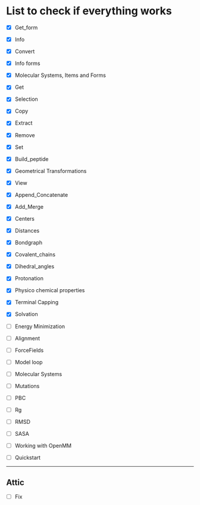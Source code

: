 # List to check if everything works

- [x] Get_form
- [x] Info
- [x] Convert
- [X] Info forms
- [X] Molecular Systems, Items and Forms
- [X] Get
- [X] Selection
- [X] Copy
- [X] Extract
- [X] Remove
- [X] Set

- [X] Build_peptide
- [X] Geometrical Transformations

- [X] View
- [X] Append_Concatenate
- [X] Add_Merge

- [X] Centers
- [X] Distances

- [X] Bondgraph
- [X] Covalent_chains
- [X] Dihedral_angles

- [X] Protonation
- [X] Physico chemical properties
- [X] Terminal Capping
- [X] Solvation
- [ ] Energy Minimization


- [ ] Alignment

- [ ] ForceFields
- [ ] Model loop
- [ ] Molecular Systems
- [ ] Mutations
- [ ] PBC

- [ ] Rg
- [ ] RMSD
- [ ] SASA

- [ ] Working with OpenMM

- [ ] Quickstart

-------
## Attic
- [ ] Fix
